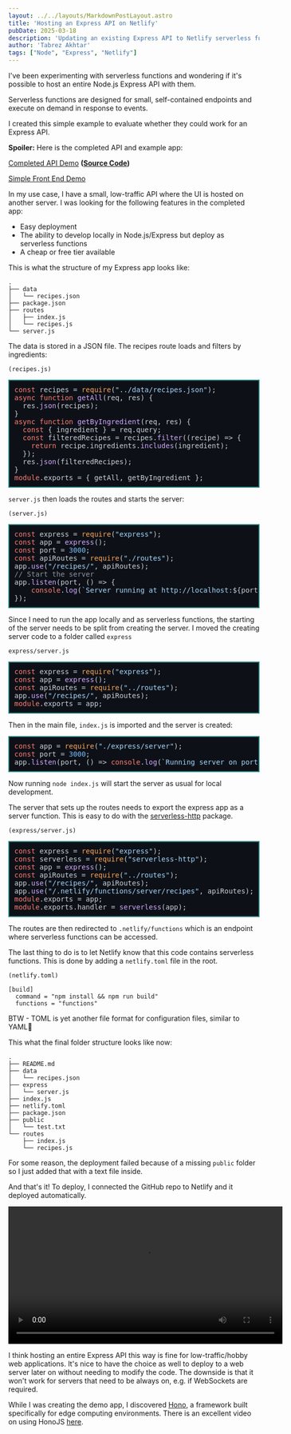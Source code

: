 ```yaml
---
layout: ../../layouts/MarkdownPostLayout.astro
title: 'Hosting an Express API on Netlify'
pubDate: 2025-03-18
description: 'Updating an existing Express API to Netlify serverless functions.'
author: 'Tabrez Akhtar'
tags: ["Node", "Express", "Netlify"]
---
```

I've been experimenting with serverless functions and wondering if it's possible to host an entire Node.js Express API with them.

Serverless functions are designed for small, self-contained endpoints and execute on demand in response to events.

I created this simple example to evaluate whether they could work for an Express API.

**Spoiler:**
Here is the completed API and example app:

[Completed API Demo](https://peaceful-pika-08cbe4.netlify.app/.netlify/functions/server/recipes/)
**([Source Code](https://github.com/tabrezakhtar/netlify-api-demo))**

[Simple Front End Demo](https://resilient-daifuku-4beeb8.netlify.app/)

In my use case, I have a small, low-traffic API where the UI is hosted on another server. I was looking for the following features in the completed app:

- Easy deployment
- The ability to develop locally in Node.js/Express but deploy as serverless functions
- A cheap or free tier available

This is what the structure of my Express app looks like:
```
.
├── data
│   └── recipes.json
├── package.json
├── routes
│   ├── index.js
│   └── recipes.js
└── server.js
```
The data is stored in a JSON file.  The recipes route loads and filters by ingredients:

`(recipes.js)`
<pre style="border: 2px solid rgb(39 128 129); padding: 10px; font-family:monospace;color: rgb(201, 209, 217); background-color: rgb(13, 17, 23); font-weight: 400; "><span style="color: rgb(255, 123, 114); font-weight: 400;">const</span> recipes = <span style="color: rgb(255, 166, 87); font-weight: 400;">require</span>(<span style="color: rgb(165, 214, 255); font-weight: 400;">"../data/recipes.json"</span>);
<span style="color: rgb(255, 123, 114); font-weight: 400;">async</span> <span style="color: rgb(255, 123, 114); font-weight: 400;">function</span> <span style="color: rgb(210, 168, 255); font-weight: 400;">getAll</span>(<span style="color: rgb(201, 209, 217); font-weight: 400;">req, res</span>) {
  res.<span style="color: rgb(210, 168, 255); font-weight: 400;">json</span>(recipes);
}
<span style="color: rgb(255, 123, 114); font-weight: 400;">async</span> <span style="color: rgb(255, 123, 114); font-weight: 400;">function</span> <span style="color: rgb(210, 168, 255); font-weight: 400;">getByIngredient</span>(<span style="color: rgb(201, 209, 217); font-weight: 400;">req, res</span>) {
  <span style="color: rgb(255, 123, 114); font-weight: 400;">const</span> { ingredient } = req.<span style="color: rgb(201, 209, 217); font-weight: 400;">query</span>;
  <span style="color: rgb(255, 123, 114); font-weight: 400;">const</span> filteredRecipes = recipes.<span style="color: rgb(210, 168, 255); font-weight: 400;">filter</span>(<span style="color: rgb(201, 209, 217); font-weight: 400;">(<span style="color: rgb(201, 209, 217); font-weight: 400;">recipe</span>) =&gt;</span> {
    <span style="color: rgb(255, 123, 114); font-weight: 400;">return</span> recipe.<span style="color: rgb(201, 209, 217); font-weight: 400;">ingredients</span>.<span style="color: rgb(210, 168, 255); font-weight: 400;">includes</span>(ingredient);
  });
  res.<span style="color: rgb(210, 168, 255); font-weight: 400;">json</span>(filteredRecipes);
}
<span style="color: rgb(255, 123, 114); font-weight: 400;">module</span>.<span style="color: rgb(201, 209, 217); font-weight: 400;">exports</span> = { getAll, getByIngredient };</pre>


`server.js` then loads the routes and starts the server:

`(server.js)`

<pre style="border: 2px solid rgb(39 128 129); padding: 10px; font-family:monospace;color: rgb(201, 209, 217); background-color: rgb(13, 17, 23); font-weight: 400; "><span style="color: rgb(255, 123, 114); font-weight: 400;">const</span> express = <span style="color: rgb(255, 166, 87); font-weight: 400;">require</span>(<span style="color: rgb(165, 214, 255); font-weight: 400;">"express"</span>);
<span style="color: rgb(255, 123, 114); font-weight: 400;">const</span> app = <span style="color: rgb(210, 168, 255); font-weight: 400;">express</span>();
<span style="color: rgb(255, 123, 114); font-weight: 400;">const</span> port = <span style="color: rgb(121, 192, 255); font-weight: 400;">3000</span>;
<span style="color: rgb(255, 123, 114); font-weight: 400;">const</span> apiRoutes = <span style="color: rgb(255, 166, 87); font-weight: 400;">require</span>(<span style="color: rgb(165, 214, 255); font-weight: 400;">"./routes"</span>);
app.<span style="color: rgb(210, 168, 255); font-weight: 400;">use</span>(<span style="color: rgb(165, 214, 255); font-weight: 400;">"/recipes/"</span>, apiRoutes);
<span style="color: rgb(139, 148, 158); font-weight: 400;">// Start the server</span>
app.<span style="color: rgb(210, 168, 255); font-weight: 400;">listen</span>(port, <span style="color: rgb(201, 209, 217); font-weight: 400;">() =&gt;</span> {
    <span style="color: rgb(255, 123, 114); font-weight: 400;">console</span>.<span style="color: rgb(210, 168, 255); font-weight: 400;">log</span>(<span style="color: rgb(165, 214, 255); font-weight: 400;">`Server running at http://localhost:<span style="color: rgb(201, 209, 217); font-weight: 400;">${port}</span>`</span>);
});</pre>


Since I need to run the app locally and as serverless functions, the starting of the server needs to be split from creating the server.  I moved the creating server code to a folder called `express`

`express/server.js`

<pre style="border: 2px solid rgb(39 128 129); padding: 10px; font-family:monospace;color: rgb(201, 209, 217); background-color: rgb(13, 17, 23); font-weight: 400; "><span style="color: rgb(255, 123, 114); font-weight: 400;">const</span> express = <span style="color: rgb(255, 166, 87); font-weight: 400;">require</span>(<span style="color: rgb(165, 214, 255); font-weight: 400;">"express"</span>);
<span style="color: rgb(255, 123, 114); font-weight: 400;">const</span> app = <span style="color: rgb(210, 168, 255); font-weight: 400;">express</span>();
<span style="color: rgb(255, 123, 114); font-weight: 400;">const</span> apiRoutes = <span style="color: rgb(255, 166, 87); font-weight: 400;">require</span>(<span style="color: rgb(165, 214, 255); font-weight: 400;">"../routes"</span>);
app.<span style="color: rgb(210, 168, 255); font-weight: 400;">use</span>(<span style="color: rgb(165, 214, 255); font-weight: 400;">"/recipes/"</span>, apiRoutes);
<span style="color: rgb(255, 123, 114); font-weight: 400;">module</span>.<span style="color: rgb(201, 209, 217); font-weight: 400;">exports</span> = app;</pre>


Then in the main file, `index.js` is imported and the server is created:
<pre style="border: 2px solid rgb(39 128 129); padding: 10px; font-family:monospace;color: rgb(201, 209, 217); background-color: rgb(13, 17, 23); font-weight: 400; "><span style="color: rgb(255, 123, 114); font-weight: 400;">const</span> app = <span style="color: rgb(255, 166, 87); font-weight: 400;">require</span>(<span style="color: rgb(165, 214, 255); font-weight: 400;">"./express/server"</span>);
<span style="color: rgb(255, 123, 114); font-weight: 400;">const</span> port = <span style="color: rgb(121, 192, 255); font-weight: 400;">3000</span>;
app.<span style="color: rgb(210, 168, 255); font-weight: 400;">listen</span>(port, <span style="color: rgb(201, 209, 217); font-weight: 400;">() =&gt;</span> <span style="color: rgb(255, 123, 114); font-weight: 400;">console</span>.<span style="color: rgb(210, 168, 255); font-weight: 400;">log</span>(<span style="color: rgb(165, 214, 255); font-weight: 400;">`Running server on port <span style="color: rgb(201, 209, 217); font-weight: 400;">${port}</span>`</span>));</pre>


Now running `node index.js` will start the server as usual for local development.

The server that sets up the routes needs to export the express app as a server function.  This is easy to do with the [serverless-http](https://www.npmjs.com/package/serverless-http) package.

`(express/server.js)`
<pre style="border: 2px solid rgb(39 128 129); padding: 10px; font-family:monospace;color: rgb(201, 209, 217); background-color: rgb(13, 17, 23); font-weight: 400; "><span style="color: rgb(255, 123, 114); font-weight: 400;">const</span> express = <span style="color: rgb(255, 166, 87); font-weight: 400;">require</span>(<span style="color: rgb(165, 214, 255); font-weight: 400;">"express"</span>);
<span style="color: rgb(255, 123, 114); font-weight: 400;">const</span> serverless = <span style="color: rgb(255, 166, 87); font-weight: 400;">require</span>(<span style="color: rgb(165, 214, 255); font-weight: 400;">"serverless-http"</span>);
<span style="color: rgb(255, 123, 114); font-weight: 400;">const</span> app = <span style="color: rgb(210, 168, 255); font-weight: 400;">express</span>();
<span style="color: rgb(255, 123, 114); font-weight: 400;">const</span> apiRoutes = <span style="color: rgb(255, 166, 87); font-weight: 400;">require</span>(<span style="color: rgb(165, 214, 255); font-weight: 400;">"../routes"</span>);
app.<span style="color: rgb(210, 168, 255); font-weight: 400;">use</span>(<span style="color: rgb(165, 214, 255); font-weight: 400;">"/recipes/"</span>, apiRoutes);
app.<span style="color: rgb(210, 168, 255); font-weight: 400;">use</span>(<span style="color: rgb(165, 214, 255); font-weight: 400;">"/.netlify/functions/server/recipes"</span>, apiRoutes);
<span style="color: rgb(255, 123, 114); font-weight: 400;">module</span>.<span style="color: rgb(201, 209, 217); font-weight: 400;">exports</span> = app;
<span style="color: rgb(255, 123, 114); font-weight: 400;">module</span>.<span style="color: rgb(201, 209, 217); font-weight: 400;">exports</span>.<span style="color: rgb(201, 209, 217); font-weight: 400;">handler</span> = <span style="color: rgb(210, 168, 255); font-weight: 400;">serverless</span>(app);</pre>


The routes are then redirected to `.netlify/functions` which is an endpoint where serverless functions can be accessed.

The last thing to do is to let Netlify know that this code contains serverless functions.  This is done by adding a `netlify.toml` file in the root.

`(netlify.toml)`

```
[build]
  command = "npm install && npm run build"
  functions = "functions"
```
BTW - TOML is yet another file format for configuration files, similar to YAML🤷

This what the final folder structure looks like now:
```
.
├── README.md
├── data
│   └── recipes.json
├── express
│   └── server.js
├── index.js
├── netlify.toml
├── package.json
├── public
│   └── test.txt
└── routes
    ├── index.js
    └── recipes.js

```
For some reason, the deployment failed because of a missing `public` folder so I just added that with a text file inside.

And that's it!  To deploy, I connected the GitHub repo to Netlify and it deployed automatically.

<video width="550px" controls>
  <source src="/assets/video/express.mp4" type="video/mp4">
  Your browser does not support the video tag.
</video>

I think hosting an entire Express API this way is fine for low-traffic/hobby web applications.  It's nice to have the choice as well to deploy to a web server later on without needing to modify the code. The downside is that it won't work for servers that need to be always on, e.g. if WebSockets are required.

While I was creating the demo app, I discovered [Hono](https://hono.dev/), a framework built specifically for edge computing environments.  There is an excellent video on using HonoJS [here](https://www.youtube.com/watch?v=hMcE6E8JjXA).
